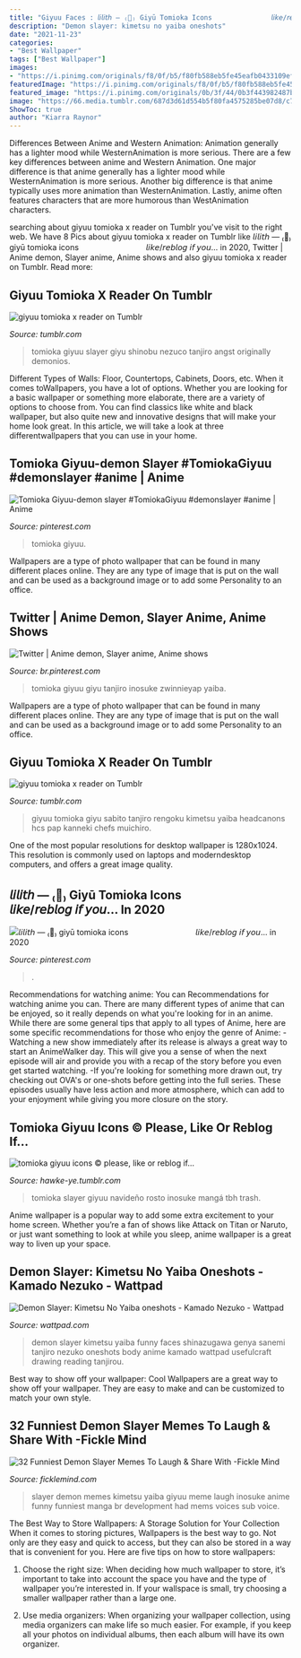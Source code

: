 ```yaml
---
title: "Giyuu Faces : 𝘭𝘪𝘭𝘪𝘵𝘩 — ₍🌊₎ Giyū Tomioka Icons ㅤㅤㅤㅤㅤㅤㅤㅤㅤ𝘭𝘪𝘬𝘦/𝘳𝘦𝘣𝘭𝘰𝘨 𝘪𝘧 𝘺𝘰𝘶... In 2020"
description: "Demon slayer: kimetsu no yaiba oneshots"
date: "2021-11-23"
categories:
- "Best Wallpaper"
tags: ["Best Wallpaper"]
images:
- "https://i.pinimg.com/originals/f8/0f/b5/f80fb588eb5fe45eafb0433109efa6ad.jpg"
featuredImage: "https://i.pinimg.com/originals/f8/0f/b5/f80fb588eb5fe45eafb0433109efa6ad.jpg"
featured_image: "https://i.pinimg.com/originals/0b/3f/44/0b3f443982487b52bb2d5ec6c93ff3e7.jpg"
image: "https://66.media.tumblr.com/687d3d61d554b5f80fa4575285be07d8/c7637613e4ee2bc0-6b/s540x810/1fbdc352a51bc55416878e486e8e634bff3df2b0.gif"
ShowToc: true
author: "Kiarra Raynor"
---
```



Differences Between Anime and Western Animation: Animation generally has a lighter mood while WesternAnimation is more serious.
There are a few key differences between anime and Western Animation. One major difference is that anime generally has a lighter mood while WesternAnimation is more serious. Another big difference is that anime typically uses more animation than WesternAnimation. Lastly, anime often features characters that are more humorous than WestAnimation characters.

	

		
searching about giyuu tomioka x reader on Tumblr you've visit to the right web. We have 8 Pics about giyuu tomioka x reader on Tumblr like 𝘭𝘪𝘭𝘪𝘵𝘩 — ₍🌊₎ giyū tomioka icons ㅤㅤㅤㅤㅤㅤㅤㅤㅤ𝘭𝘪𝘬𝘦/𝘳𝘦𝘣𝘭𝘰𝘨 𝘪𝘧 𝘺𝘰𝘶... in 2020, Twitter | Anime demon, Slayer anime, Anime shows and also giyuu tomioka x reader on Tumblr. Read more:
		
    
## Giyuu Tomioka X Reader On Tumblr

<img loading=lazy src="https://66.media.tumblr.com/687d3d61d554b5f80fa4575285be07d8/c7637613e4ee2bc0-6b/s540x810/1fbdc352a51bc55416878e486e8e634bff3df2b0.gif" onerror="this.onerror=null;this.src='https://tse4.mm.bing.net/th?id=OIP.Bf_RVGDTvxsqeklV76ttPAHaDb&amp;pid=15.1';" alt="giyuu tomioka x reader on Tumblr">

_Source: tumblr.com_

>tomioka giyuu slayer giyu shinobu nezuco tanjiro angst originally demonios. 

	

Different Types of Walls: Floor, Countertops, Cabinets, Doors, etc.
When it comes toWallpapers, you have a lot of options. Whether you are looking for a basic wallpaper or something more elaborate, there are a variety of options to choose from. You can find classics like white and black wallpaper, but also quite new and innovative designs that will make your home look great. In this article, we will take a look at three differentwallpapers that you can use in your home.

    
## Tomioka Giyuu-demon Slayer #TomiokaGiyuu #demonslayer #anime | Anime

<img loading=lazy src="https://i.pinimg.com/736x/f4/1e/65/f41e65de589fc1892f315f91b1d5b2d5.jpg" onerror="this.onerror=null;this.src='https://tse4.mm.bing.net/th?id=OIP.F_h8jMHiWzLJe0YlBO589gAAAA&amp;pid=15.1';" alt="Tomioka Giyuu-demon slayer #TomiokaGiyuu #demonslayer #anime | Anime">

_Source: pinterest.com_

>tomioka giyuu. 

	



Wallpapers are a type of photo wallpaper that can be found in many different places online. They are any type of image that is put on the wall and can be used as a background image or to add some Personality to an office.

    
## Twitter | Anime Demon, Slayer Anime, Anime Shows

<img loading=lazy src="https://i.pinimg.com/originals/f8/0f/b5/f80fb588eb5fe45eafb0433109efa6ad.jpg" onerror="this.onerror=null;this.src='https://tse2.mm.bing.net/th?id=OIP.Z3NexdkmWSehCEBcjPAHZAHaEh&amp;pid=15.1';" alt="Twitter | Anime demon, Slayer anime, Anime shows">

_Source: br.pinterest.com_

>tomioka giyuu giyu tanjiro inosuke zwinnieyap yaiba. 

	



Wallpapers are a type of photo wallpaper that can be found in many different places online. They are any type of image that is put on the wall and can be used as a background image or to add some Personality to an office.

    
## Giyuu Tomioka X Reader On Tumblr

<img loading=lazy src="https://66.media.tumblr.com/bec8443a617f69e0873a3abc4d120f1b/0565c9f9440e757f-1d/s540x810/ba781504f930d39f17f7b9c7d1a82758492b9873.gif" onerror="this.onerror=null;this.src='https://tse4.mm.bing.net/th?id=OIP.PAu5zmOieVUMPEyd8-XKjAHaEH&amp;pid=15.1';" alt="giyuu tomioka x reader on Tumblr">

_Source: tumblr.com_

>giyuu tomioka giyu sabito tanjiro rengoku kimetsu yaiba headcanons hcs pap kanneki chefs muichiro. 

	

One of the most popular resolutions for desktop wallpaper is 1280x1024. This resolution is commonly used on laptops and moderndesktop computers, and offers a great image quality.

    
## 𝘭𝘪𝘭𝘪𝘵𝘩 — ₍🌊₎ Giyū Tomioka Icons ㅤㅤㅤㅤㅤㅤㅤㅤㅤ𝘭𝘪𝘬𝘦/𝘳𝘦𝘣𝘭𝘰𝘨 𝘪𝘧 𝘺𝘰𝘶... In 2020

<img loading=lazy src="https://i.pinimg.com/originals/0b/3f/44/0b3f443982487b52bb2d5ec6c93ff3e7.jpg" onerror="this.onerror=null;this.src='https://tse2.mm.bing.net/th?id=OIP.fSQRbQ8YvmUCQlpN4JgDFQHaHa&amp;pid=15.1';" alt="𝘭𝘪𝘭𝘪𝘵𝘩 — ₍🌊₎ giyū tomioka icons ㅤㅤㅤㅤㅤㅤㅤㅤㅤ𝘭𝘪𝘬𝘦/𝘳𝘦𝘣𝘭𝘰𝘨 𝘪𝘧 𝘺𝘰𝘶... in 2020">

_Source: pinterest.com_

>. 

	

Recommendations for watching anime: You can
Recommendations for watching anime you can. There are many different types of anime that can be enjoyed, so it really depends on what you're looking for in an anime. While there are some general tips that apply to all types of Anime, here are some specific recommendations for those who enjoy the genre of Anime: 
-Watching a new show immediately after its release is always a great way to start an AnimeWalker day. This will give you a sense of when the next episode will air and provide you with a recap of the story before you even get started watching. 
-If you're looking for something more drawn out, try checking out OVA's or one-shots before getting into the full series. These episodes usually have less action and more atmosphere, which can add to your enjoyment while giving you more closure on the story.

    
## Tomioka Giyuu Icons © Please, Like Or Reblog If...

<img loading=lazy src="https://64.media.tumblr.com/58b55f1d0d136f2c1cad0af5238931dc/f97a5d204f018f65-39/s1280x1920/dbcdde0adfb1269c3eaace3dbcf646a579690717.jpg" onerror="this.onerror=null;this.src='https://tse4.mm.bing.net/th?id=OIP.DDFm6cI00r7OAhzc5vJqsAHaHa&amp;pid=15.1';" alt="tomioka giyuu icons © please, like or reblog if...">

_Source: hawke-ye.tumblr.com_

>tomioka slayer giyuu navideño rosto inosuke mangá tbh trash. 

	

Anime wallpaper is a popular way to add some extra excitement to your home screen. Whether you’re a fan of shows like Attack on Titan or Naruto, or just want something to look at while you sleep, anime wallpaper is a great way to liven up your space.

    
## Demon Slayer: Kimetsu No Yaiba Oneshots - Kamado Nezuko - Wattpad

<img loading=lazy src="https://a.wattpad.com/cover/198793015-288-k853318.jpg" onerror="this.onerror=null;this.src='https://tse3.mm.bing.net/th?id=OIP.5ISEYsdtAzHfJPRCnUiKyQAAAA&amp;pid=15.1';" alt="Demon Slayer: Kimetsu No Yaiba oneshots - Kamado Nezuko - Wattpad">

_Source: wattpad.com_

>demon slayer kimetsu yaiba funny faces shinazugawa genya sanemi tanjiro nezuko oneshots body anime kamado wattpad usefulcraft drawing reading tanjirou. 

	

Best way to show off your wallpaper:
Cool Wallpapers are a great way to show off your wallpaper. They are easy to make and can be customized to match your own style.

    
## 32 Funniest Demon Slayer Memes To Laugh &amp; Share With -Fickle Mind

<img loading=lazy src="https://ficklemind.com/wp-content/uploads/2019/10/funniest-Demon-Slayer-Kimetsu-No-Yaiba-memes-best-demon-slayer-mems-to-laugh-at-4.jpg" onerror="this.onerror=null;this.src='https://tse1.mm.bing.net/th?id=OIP.G2tseU6s7uEaQkDxshHkMgHaI5&amp;pid=15.1';" alt="32 Funniest Demon Slayer Memes To Laugh &amp; Share With -Fickle Mind">

_Source: ficklemind.com_

>slayer demon memes kimetsu yaiba giyuu meme laugh inosuke anime funny funniest manga br development had mems voices sub voice. 

	

The Best Way to Store Wallpapers: A Storage Solution for Your Collection
When it comes to storing pictures, Wallpapers is the best way to go. Not only are they easy and quick to access, but they can also be stored in a way that is convenient for you. Here are five tips on how to store wallpapers:
1) Choose the right size: When deciding how much wallpaper to store, it’s important to take into account the space you have and the type of wallpaper you’re interested in. If your wallspace is small, try choosing a smaller wallpaper rather than a large one.

2) Use media organizers: When organizing your wallpaper collection, using media organizers can make life so much easier. For example, if you keep all your photos on individual albums, then each album will have its own organizer.

